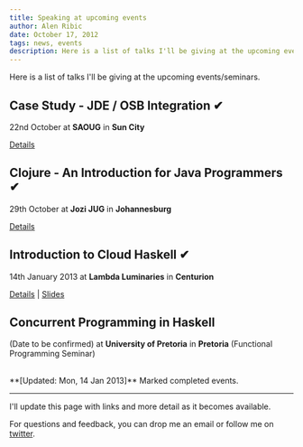 ```yaml
---
title: Speaking at upcoming events
author: Alen Ribic
date: October 17, 2012
tags: news, events
description: Here is a list of talks I'll be giving at the upcoming events/seminars.
---
```

Here is a list of talks I'll be giving at the upcoming events/seminars.

Case Study - JDE / OSB Integration &#10004;
----------------------

22nd October at **SAOUG** in **Sun City** 

[Details](http://www.saoug.co.za/conference2012/)


Clojure - An Introduction for Java Programmers &#10004;
----------------------

29th October at **Jozi JUG** in **Johannesburg**

[Details](http://www.meetup.com/Jozi-JUG/events/87201452/)


Introduction to Cloud Haskell &#10004;
----------------------

14th January 2013 at **Lambda Luminaries** in **Centurion**

[Details](http://www.meetup.com/lambda-luminaries/events/84395632/) | [Slides](/presentations/cloudhaskell2013_ll.js/)


Concurrent Programming in Haskell
----------------------

(Date to be confirmed) at **University of Pretoria** in **Pretoria** (Functional Programming Seminar)

<br/>
**[Updated: Mon, 14 Jan 2013]** Marked completed events.

* * *

I'll update this page with links and more detail as it becomes available.

For questions and feedback, you can drop me an email or follow me on [twitter](https://twitter.com/alenribic).

